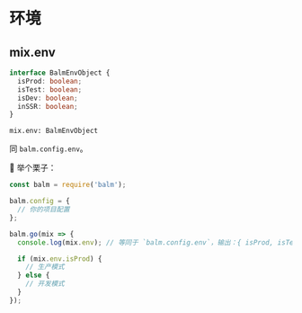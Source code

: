 # 环境

## mix.env

```ts
interface BalmEnvObject {
  isProd: boolean;
  isTest: boolean;
  isDev: boolean;
  inSSR: boolean;
}
```

`mix.env: BalmEnvObject`

同 `balm.config.env`。

:chestnut: 举个栗子：

```js
const balm = require('balm');

balm.config = {
  // 你的项目配置
};

balm.go(mix => {
  console.log(mix.env); // 等同于 `balm.config.env`，输出：{ isProd, isTest, isDev, inSSR }

  if (mix.env.isProd) {
    // 生产模式
  } else {
    // 开发模式
  }
});
```
